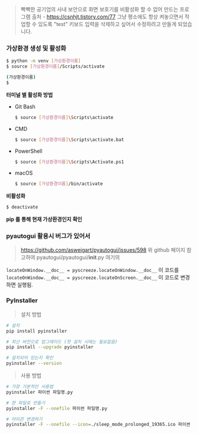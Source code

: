 > 빡빡한 공기업의 사내 보안으로 화면 보호기를 비활성화 할 수 없어 만드는 프로그램
출처 - https://csnhjt.tistory.com/77 
그냥 평소에도 항상 켜놓으면서 작업할 수 있도록 "test" 키보드 입력을 삭제하고 싶어서 수정하려고 만들게 되었습니다.

### 가상환경 생성 및 활성화
```bash
$ python -m venv [가상환경이름]
$ source [가상환경이름]/Scripts/activate

(가상환경이름)
$
```

**터미널 별 활성화 방법** 

- Git Bash
    
    ```bash
    $ source [가상환경이름]\Scripts\activate
    ```
    
- CMD
    
    ```bash
    $ source [가상환경이름]\Scripts\activate.bat
    ```
    
- PowerShell
    
    ```bash
    $ source [가상환경이름]\Scripts\Activate.ps1
    ```
    
- macOS
    
    ```bash
    $ source [가상환경이름]/bin/activate
    ```
    

**비활성화**

```bash
$ deactivate
```

**pip 를 통해 현재 가상환경인지 확인**

### pyautogui 활용시 버그가 있어서 
> https://github.com/asweigart/pyautogui/issues/598
> 위 github 페이지 참고하여 pyautogui/pyautogui/__init__.py 여기의 

`locateOnWindow.__doc__ = pyscreeze.locateOnWindow.__doc__`
이 코드를 
`locateOnWindow.__doc__ = pyscreeze.locateOnScreen.__doc__` 이 코드로 변경하면 실행됨.

### PyInstaller 
> 설치 방법

```bash
# 설치
pip install pyinstaller

# 최신 버전으로 업그레이드 (첫 설치 시에는 필요없음)
pip install --upgrade pyinstaller

# 설치되어 있는지 확인
pyinstaller --version
```
> 사용 방법
```bash
# 가장 기본적인 사용법
pyinstaller 파이썬 파일명.py

# 한 파일로 만들기
pyinstaller -F --onefile 파이썬 파일명.py

# 아이콘 변경하기
pyinstaller -F --onefile --icon=./sleep_mode_prolonged_19365.ico 파이썬 파일명.py
```
